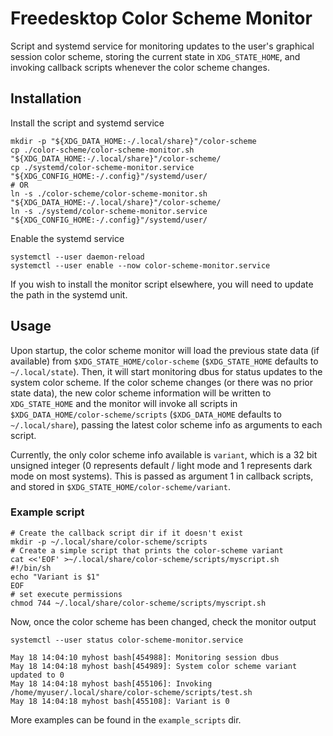 # Freedesktop Color Scheme Monitor

Script and systemd service for monitoring updates to the user's graphical session color scheme,
storing the current state in `XDG_STATE_HOME`, and invoking callback scripts whenever the color
scheme changes.

## Installation

Install the script and systemd service

```shell
mkdir -p "${XDG_DATA_HOME:-/.local/share}"/color-scheme
cp ./color-scheme/color-scheme-monitor.sh "${XDG_DATA_HOME:-/.local/share}"/color-scheme/
cp ./systemd/color-scheme-monitor.service "${XDG_CONFIG_HOME:-/.config}"/systemd/user/
# OR
ln -s ./color-scheme/color-scheme-monitor.sh "${XDG_DATA_HOME:-/.local/share}"/color-scheme/
ln -s ./systemd/color-scheme-monitor.service "${XDG_CONFIG_HOME:-/.config}"/systemd/user/
```

Enable the systemd service

```shell
systemctl --user daemon-reload
systemctl --user enable --now color-scheme-monitor.service
```

If you wish to install the monitor script elsewhere, you will need to update the path in the
systemd unit.

## Usage

Upon startup, the color scheme monitor will load the previous state data (if available) from
`$XDG_STATE_HOME/color-scheme` (`$XDG_STATE_HOME` defaults to `~/.local/state`). Then, it will start
monitoring dbus for status updates to the system color scheme. If the color scheme changes (or there
was no prior state data), the new color scheme information will be written to `XDG_STATE_HOME` and
the monitor will invoke all scripts in `$XDG_DATA_HOME/color-scheme/scripts` (`$XDG_DATA_HOME`
defaults to `~/.local/share`), passing the latest color scheme info as arguments to each script.

Currently, the only color scheme info available is `variant`, which is a 32 bit unsigned integer (0
represents default / light mode and 1 represents dark mode on most systems). This is passed as
argument 1 in callback scripts, and stored in `$XDG_STATE_HOME/color-scheme/variant`.

### Example script

```shell
# Create the callback script dir if it doesn't exist
mkdir -p ~/.local/share/color-scheme/scripts
# Create a simple script that prints the color-scheme variant
cat <<'EOF' >~/.local/share/color-scheme/scripts/myscript.sh
#!/bin/sh
echo "Variant is $1"
EOF
# set execute permissions
chmod 744 ~/.local/share/color-scheme/scripts/myscript.sh
```

Now, once the color scheme has been changed, check the monitor output

```shell
systemctl --user status color-scheme-monitor.service
```

```text
May 18 14:04:10 myhost bash[454988]: Monitoring session dbus
May 18 14:04:18 myhost bash[454989]: System color scheme variant updated to 0
May 18 14:04:18 myhost bash[455106]: Invoking /home/myuser/.local/share/color-scheme/scripts/test.sh
May 18 14:04:18 myhost bash[455108]: Variant is 0
```

More examples can be found in the `example_scripts` dir.
